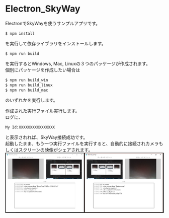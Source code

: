 # Electron_SkyWay
ElectronでSkyWayを使うサンプルアプリです。

```
$ npm install
```
を実行して依存ライブラリをインストールします。
```
$ npm run build
```
を実行するとWindows, Mac, Linuxの３つのパッケージが作成されます。  
個別にパッケージを作成したい場合は
```
$ npm run build_win
$ npm run build_linux
$ npm run build_mac
```
のいずれかを実行します。

作成された実行ファイル実行します。  
ログに、
```
My Id:XXXXXXXXXXXXXXXX
```
と表示されれば、SkyWay接続成功です。  
起動したまま、もう一つ実行ファイルを実行すると、自動的に接続されカメラもしくはスクリーンの映像がシェアされます。
![スクリーンショット](electron_skyway_ss.png)
